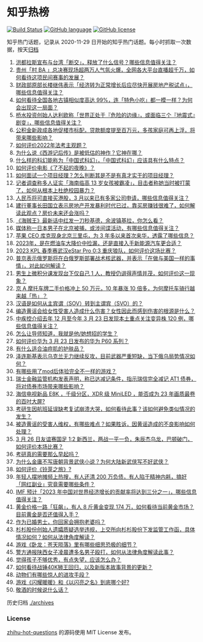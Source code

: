 # 知乎热榜
[![Build Status](https://github.com/ToWeLong/zhihu-hot-questions/workflows/CI/badge.svg)](https://github.com/ToWeLong/zhihu-hot-questions/actions)
[![GitHub language](https://img.shields.io/badge/language-golang-orange.svg)](https://golang.org/)
[![GitHub license](https://img.shields.io/github/license/ToWeLong/zhihu-hot-questions)](https://github.com/ToWeLong/zhihu-hot-questions/blob/main/LICENSE)

知乎热门话题，记录从 2020-11-29 日开始的知乎热门话题。每小时抓取一次数据，按天[归档](./archives)

<!-- BEGIN -->

1. [洪都拉斯宣布与台湾「断交」，释放了什么信号？哪些信息值得关注？](https://www.zhihu.com/question/591938056)
1. [贵州「村 BA 」总决赛现场超两万人气氛火爆，全网各大平台直播超千万，如何看待这项民间赛事的发展？](https://www.zhihu.com/question/591947683)
1. [财政部原部长楼继伟表示「经济转为正常增长后应尽快开展房地产税试点」，哪些信息值得关注？](https://www.zhihu.com/question/591958596)
1. [如何看待全国各地古镇相似度高达 99%，连「特色小吃」都一模一样？为何会出现这一局面？](https://www.zhihu.com/question/591935274)
1. [桥水投资创始人达利欧称「世界正处于『危险的边缘』，或面临三个『地震式』剧变」，哪些信息值得关注？](https://www.zhihu.com/question/591964085)
1. [公积金新政成各地促楼市标配，贷款额度提至百万元，多孩家庭可再上浮，将带来哪些影响？](https://www.zhihu.com/question/591936899)
1. [如何评价2022年法考主观题？](https://www.zhihu.com/question/591956655)
1. [为什么说《西游记后传》是被低估的神作？它神在哪？](https://www.zhihu.com/question/542181254)
1. [什么样的科幻能称为「中国式科幻」，「中国式科幻」应该具有什么特点？](https://www.zhihu.com/question/435096725)
1. [如何评价电影《了不起的夜晚》？](https://www.zhihu.com/question/591171208)
1. [如何面试一个项目经理？怎么判断其是不是有真才实干的项目经理？](https://www.zhihu.com/question/582548519)
1. [记者调查称多人证实「海南临高 13 岁女孩被霸凌」，目击者称她当时被打蒙了，如何从根本上杜绝校园暴力？](https://www.zhihu.com/question/591970360)
1. [人民币将可直接买港股，3 月以来已有多家公司申请，哪些信息值得关注？](https://www.zhihu.com/question/591951681)
1. [建行董事长田国立表示房地产开发暴利时代已过，靠买房赚钱很难了，如何解读此观点？房价未来还会涨吗？](https://www.zhihu.com/question/591969316)
1. [《海贼王》最新话中红发一刀秒基德，余波镇基拉，你怎么看？](https://www.zhihu.com/question/591572262)
1. [媒体称一日本男子在北京被捕，或涉间谍活动，有哪些信息值得关注？](https://www.zhihu.com/question/591971106)
1. [苹果 CEO 库克现身北京三里屯，为 3 年多以来首次来华，透露了哪些信息？](https://www.zhihu.com/question/591676798)
1. [2023年，是在燃油车大降价中捡漏，还是直接入手新能源汽车更合适？](https://www.zhihu.com/question/589955546)
1. [2023 KPL 春季赛武汉eStar Pro 0:3 重庆狼队，如何评价这场比赛？](https://www.zhihu.com/question/591863915)
1. [普京表示俄罗斯将在白俄罗斯部署战术核武器，并表示「在做与美国一样的事情」，对此如何解读？](https://www.zhihu.com/question/591937221)
1. [男生上微积分课发现台下仅自己 1 人，教授仍讲得声情并茂，如何评价这一现象？](https://www.zhihu.com/question/591772909)
1. [京 A 摩托车牌二手价格冲上 50 万元，10 年暴涨 10 倍多，为何摩托车骑行越来越「热」？](https://www.zhihu.com/question/591759096)
1. [汉语是如何从主宾谓（SOV）转到主谓宾（SVO）的？](https://www.zhihu.com/question/444333610)
1. [编造黄谣会给女性受害人造成什么伤害？女性因此而感到伤害的根源是什么？](https://www.zhihu.com/question/591500081)
1. [中疾控介绍去年 12 月至今年 3 月 23 日发现本土重点关注变异株 120 例，哪些信息值得关注？](https://www.zhihu.com/question/591874961)
1. [怎么让导师知道，我就是他/她想招的学生？](https://www.zhihu.com/question/589700048)
1. [如何评价华为 3 月 23 日发布的华为 P60 系列？](https://www.zhihu.com/question/591395537)
1. [有什么适合油痘肌的护肤品？](https://www.zhihu.com/question/287127316)
1. [泽连斯基表示乌克兰无力继续反攻，目前武器严重短缺，当下俄乌局势情况如何？](https://www.zhihu.com/question/591892026)
1. [有哪些用了mod后体验完全不一样的游戏？](https://www.zhihu.com/question/584366441)
1. [瑞士金融监管机构发表声明，称已达减记条件，指示瑞信完全减记 AT1 债券，将对债券市场带来哪些影响？](https://www.zhihu.com/question/591430315)
1. [海信电视新品 E8K ，千级分区，XDR 级 MiniLED ，能否成为 23 年画质最卷的百吋大屏?](https://www.zhihu.com/question/591456424)
1. [考研生因航班延误缺考复试崩溃大哭，如何看待此事？该如何避免类似情况的发生？](https://www.zhihu.com/question/591772829)
1. [被造黄谣的受害人维权，有哪些难点？如果胜诉，因黄谣造成的不良影响如何处理？](https://www.zhihu.com/question/591500651)
1. [3 月 26 日友谊赛国足 1:2 新西兰，两战一平一负，朱辰杰乌龙，巴顿破门，如何评价本场比赛？](https://www.zhihu.com/question/591948866)
1. [考研真的需要那么早起吗？](https://www.zhihu.com/question/453051286)
1. [为什么金庸不写唐朝背景武侠小说？为何大陆新武侠写不好武侠？](https://www.zhihu.com/question/590684142)
1. [如何评价《铃芽之旅》?](https://www.zhihu.com/question/591783374)
1. [年轻人摆地摊频上热搜，有人还清 200 万负债，有人陷于精神内耗，搞好「网红副业」究竟需要哪些条件？](https://www.zhihu.com/question/591957799)
1. [IMF 预计「2023 年中国对世界经济增长的贡献率将达到三分之一」，哪些信息值得关注？](https://www.zhihu.com/question/591965514)
1. [黄金价格一路「狂飙」，有人 8 斤黄金变现 174 万，如何看待当前黄金市场？目前黄金是否还值得入手？](https://www.zhihu.com/question/591762377)
1. [作为已婚男士，你回家会拥抱老婆吗？](https://www.zhihu.com/question/590744686)
1. [杉杉股份创始人遗孀质疑选举违规，上交所向杉杉股份下发监管工作函，具体情况如何？如何从法律角度解读？](https://www.zhihu.com/question/591767351)
1. [游戏《卧龙：苍天陨落》里有哪些细思恐极的细节？](https://www.zhihu.com/question/587722948)
1. [警方通报陕西女子凌晨遭多名男子殴打，如何从法律角度解读此事？](https://www.zhihu.com/question/591816247)
1. [觉得孩子不够优秀，有点失望，应该怎么办？](https://www.zhihu.com/question/591541687)
1. [如何看待战锤40K狮王回归，以及新版本故事背景的更新？](https://www.zhihu.com/question/591369386)
1. [动物们有哪些惊人的进攻手段？](https://www.zhihu.com/question/591387589)
1. [游戏《闪耀暖暖》和《以闪亮之名》到底哪个好?](https://www.zhihu.com/question/553106542)
1. [敬酒的时候说什么话？](https://www.zhihu.com/question/269281662)

<!-- END -->

历史归档 [./archives](./archives)


### License
[zhihu-hot-questions](https://github.com/towelong/zhihu-hot-questions) 的源码使用 MIT License 发布。
